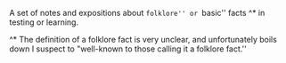 A set of notes and expositions about ``folklore'' or ``basic'' facts ^* in testing or learning.

^* The definition of a folklore fact is very unclear, and unfortunately boils down I suspect to "well-known to those calling it a folklore fact.''

